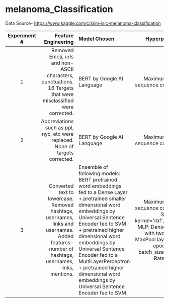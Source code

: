 # melanoma_Classification
Data Source- https://www.kaggle.com/c/siim-isic-melanoma-classification


| Experiment # | Feature Engineering |Model Chosen | Hyperparameters |Leaderboard Score |
| :---:         |       ---: | :---         |     :---:      |          ---: |
| 1   | Removed Emoji, urls and non-ASCII characters, punctuations. 16 Targets that were misclassified were corrected. | BERT by Google AI Language| Maximum character sequence considered=128|  0.8353  |
| 2     | Abbreviations such as ppl, nyc, etc were replaced. None of targets corrected.| BERT by Google AI Language | Maximum character sequence considered=160 |  0.8404 |
| 3   | Converted text to lowercase. Removed hashtags, usernames, links and usernames. Added features- number of hashtags, usernames, links, mentions. |Ensemble of following models: BERT pretrained word embeddings fed to a Dense Layer + pretrained smaller dimensional word embeddings by Universal Sentence Encoder fed to SVM + pretrained higher dimensional word embeddings by  Universal Sentence Encoder fed to a MultiLayerPerceptron + pretrained higher dimensional word embeddings by  Universal Sentence Encoder fed to SVM | Maximum character sequence considered=512 SVM: kernel='rbf',gamma='auto', MLP: Dense and Sigmoid with two Conv1D & MaxPool layers, Number of epochs = 5, batch_size=16,Learning Rate=2e-6 | 0.8312 |
